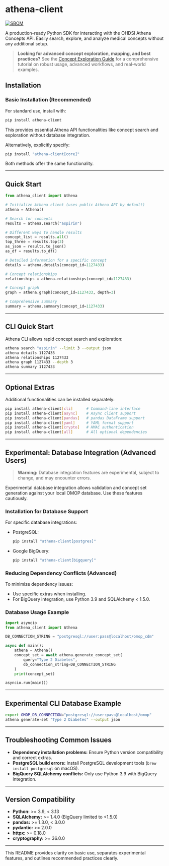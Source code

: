 # athena-client

[![SBOM](https://img.shields.io/badge/SBOM-available-blue)](sbom.json)

A production-ready Python SDK for interacting with the OHDSI Athena Concepts API. Easily search, explore, and analyze medical concepts without any additional setup.

> **Looking for advanced concept exploration, mapping, and best practices?**
> See the [Concept Exploration Guide](CONCEPT_EXPLORATION_GUIDE.md) for a comprehensive tutorial on robust usage, advanced workflows, and real-world examples.

## Installation

### Basic Installation (Recommended)

For standard use, install with:

```bash
pip install athena-client
```

This provides essential Athena API functionalities like concept search and exploration without database integration.

Alternatively, explicitly specify:

```bash
pip install "athena-client[core]"
```

Both methods offer the same functionality.

---

## Quick Start

```python
from athena_client import Athena

# Initialize Athena client (uses public Athena API by default)
athena = Athena()

# Search for concepts
results = athena.search("aspirin")

# Different ways to handle results
concept_list = results.all()
top_three = results.top(3)
as_json = results.to_json()
as_df = results.to_df()

# Detailed information for a specific concept
details = athena.details(concept_id=1127433)

# Concept relationships
relationships = athena.relationships(concept_id=1127433)

# Concept graph
graph = athena.graph(concept_id=1127433, depth=3)

# Comprehensive summary
summary = athena.summary(concept_id=1127433)
```

---

## CLI Quick Start

Athena CLI allows rapid concept search and exploration:

```bash
athena search "aspirin" --limit 3 --output json
athena details 1127433
athena relationships 1127433
athena graph 1127433 --depth 3
athena summary 1127433
```

---

## Optional Extras

Additional functionalities can be installed separately:

```bash
pip install athena-client[cli]      # Command-line interface
pip install athena-client[async]    # Async client support
pip install athena-client[pandas]   # pandas DataFrame support
pip install athena-client[yaml]     # YAML format support
pip install athena-client[crypto]   # HMAC authentication
pip install athena-client[all]      # All optional dependencies
```

---

## Experimental: Database Integration (Advanced Users)

> **Warning:** Database integration features are experimental, subject to change, and may encounter errors.

Experimental database integration allows validation and concept set generation against your local OMOP database. Use these features cautiously.

### Installation for Database Support

For specific database integrations:

* PostgreSQL:

  ```bash
  pip install "athena-client[postgres]"
  ```

* Google BigQuery:

  ```bash
  pip install "athena-client[bigquery]"
  ```

### Reducing Dependency Conflicts (Advanced)

To minimize dependency issues:

* Use specific extras when installing.
* For BigQuery integration, use Python 3.9 and SQLAlchemy < 1.5.0.

### Database Usage Example

```python
import asyncio
from athena_client import Athena

DB_CONNECTION_STRING = "postgresql://user:pass@localhost/omop_cdm"

async def main():
    athena = Athena()
    concept_set = await athena.generate_concept_set(
        query="Type 2 Diabetes",
        db_connection_string=DB_CONNECTION_STRING
    )
    print(concept_set)

asyncio.run(main())
```

---

## Experimental CLI Database Example

```bash
export OMOP_DB_CONNECTION="postgresql://user:pass@localhost/omop"
athena generate-set "Type 2 Diabetes" --output json
```

---

## Troubleshooting Common Issues

* **Dependency installation problems:** Ensure Python version compatibility and correct extras.
* **PostgreSQL build errors:** Install PostgreSQL development tools (`brew install postgresql` on macOS).
* **BigQuery SQLAlchemy conflicts:** Only use Python 3.9 with BigQuery integration.

---

## Version Compatibility

* **Python:** >= 3.9, < 3.13
* **SQLAlchemy:** >= 1.4.0 (BigQuery limited to <1.5.0)
* **pandas:** >= 1.3.0, < 3.0.0
* **pydantic:** >= 2.0.0
* **httpx:** >= 0.18.0
* **cryptography:** >= 36.0.0

---

This README provides clarity on basic use, separates experimental features, and outlines recommended practices clearly.
